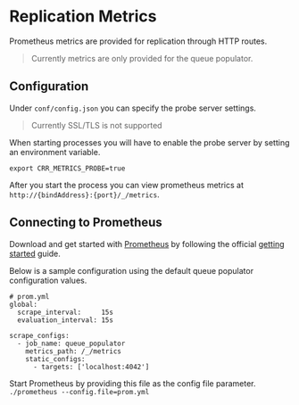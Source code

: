 # Replication Metrics
Prometheus metrics are provided for replication through HTTP routes.

> Currently metrics are only provided for the queue populator.

## Configuration
Under `conf/config.json` you can specify the probe server settings.

> Currently SSL/TLS is not supported

When starting processes you will have to enable the probe server by setting an environment variable.
```
export CRR_METRICS_PROBE=true
```

After you start the process you can view prometheus metrics at `http://{bindAddress}:{port}/_/metrics`.

## Connecting to Prometheus
Download and get started with [Prometheus](https://prometheus.io/) by following the
official [getting started](https://prometheus.io/docs/prometheus/latest/getting_started/)
guide.

Below is a sample configuration using the default queue populator configuration values.
```
# prom.yml
global:
  scrape_interval:     15s
  evaluation_interval: 15s

scrape_configs:
  - job_name: queue_populator
    metrics_path: /_/metrics
    static_configs:
      - targets: ['localhost:4042']
```

Start Prometheus by providing this file as the config file parameter.
`./prometheus --config.file=prom.yml`
